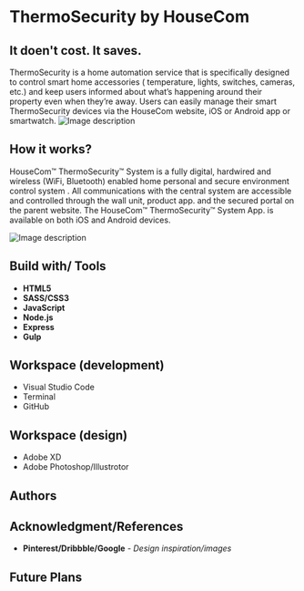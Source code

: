 # ThermoSecurity by HouseCom

## It doen't cost. It saves.
ThermoSecurity is a home automation service that is specifically designed to control smart home accessories ( temperature, lights, switches, cameras, etc.) and keep users informed about what’s happening around their property even when they’re away. Users can easily manage their smart ThermoSecurity devices via the HouseCom website,  iOS or Android app or smartwatch. 
![Image description]()


## How it works?

HouseCom™ ThermoSecurity™ System is a fully digital, hardwired and wireless (WiFi, Bluetooth)
enabled home personal and secure environment control system . All communications with the central
system are accessible and controlled through the wall unit, product app. and the secured portal on the parent
website. The HouseCom™ ThermoSecurity™ System App. is available on both iOS and Android devices.

![Image description]()





## Build with/ Tools
* **HTML5**
* **SASS/CSS3**
* **JavaScript**
* **Node.js**
* **Express**
* **Gulp**


## Workspace (development)
* Visual Studio Code
* Terminal
* GitHub

## Workspace (design)
* Adobe XD
* Adobe Photoshop/Illustrotor

## Authors


## Acknowledgment/References

* **Pinterest/Dribbble/Google** - *Design inspiration/images* 

## Future Plans

